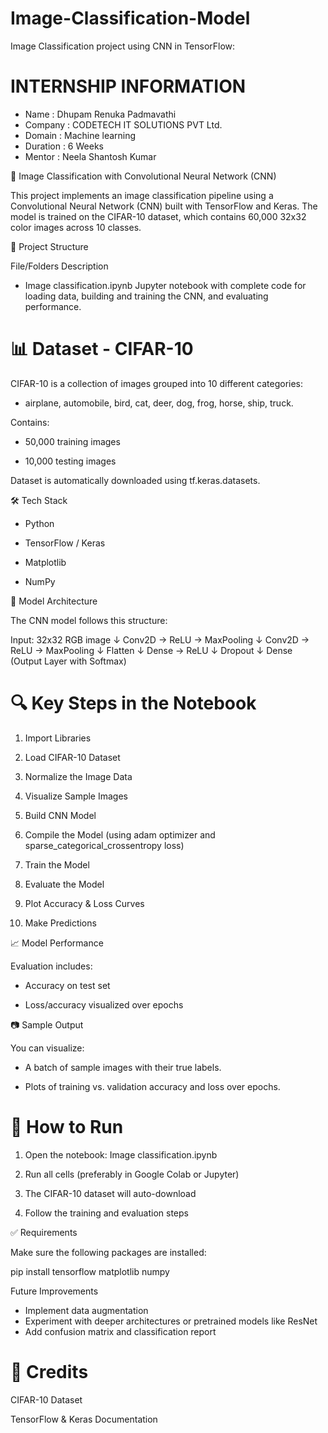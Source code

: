 # Image-Classification-Model

Image Classification project using CNN in TensorFlow:

# INTERNSHIP INFORMATION 

- Name : Dhupam Renuka Padmavathi 
- Company : CODETECH IT SOLUTIONS PVT Ltd.
- Domain : Machine learning 
- Duration : 6 Weeks 
- Mentor : Neela Shantosh Kumar 


🧠 Image Classification with Convolutional Neural Network (CNN)

This project implements an image classification pipeline using a Convolutional Neural Network (CNN) built with TensorFlow and Keras. The model is trained on the CIFAR-10 dataset, which contains 60,000 32x32 color images across 10 classes.



📁 Project Structure

File/Folders	Description

- Image classification.ipynb	Jupyter notebook with complete code for loading data, building and training the CNN, and evaluating performance.




# 📊 Dataset - CIFAR-10

CIFAR-10 is a collection of images grouped into 10 different categories:

- airplane, automobile, bird, cat, deer, dog, frog, horse, ship, truck.


Contains:

- 50,000 training images

- 10,000 testing images


Dataset is automatically downloaded using tf.keras.datasets.


🛠️ Tech Stack

- Python

- TensorFlow / Keras

- Matplotlib

- NumPy



🚀 Model Architecture

The CNN model follows this structure:

Input: 32x32 RGB image
↓
Conv2D → ReLU → MaxPooling
↓
Conv2D → ReLU → MaxPooling
↓
Flatten
↓
Dense → ReLU
↓
Dropout
↓
Dense (Output Layer with Softmax)



# 🔍 Key Steps in the Notebook

1. Import Libraries


2. Load CIFAR-10 Dataset


3. Normalize the Image Data


4. Visualize Sample Images


5. Build CNN Model


6. Compile the Model (using adam optimizer and sparse_categorical_crossentropy loss)


7. Train the Model


8. Evaluate the Model


9. Plot Accuracy & Loss Curves


10. Make Predictions



📈 Model Performance

 Evaluation includes: 
- Accuracy on test set

- Loss/accuracy visualized over epochs


📷 Sample Output

You can visualize:

- A batch of sample images with their true labels.

- Plots of training vs. validation accuracy and loss over epochs.



# 🧪 How to Run

1. Open the notebook: Image classification.ipynb


2. Run all cells (preferably in Google Colab or Jupyter)


3. The CIFAR-10 dataset will auto-download


4. Follow the training and evaluation steps



✅ Requirements

Make sure the following packages are installed:

pip install tensorflow matplotlib numpy


  Future Improvements

- Implement data augmentation
- Experiment with deeper architectures or pretrained models like ResNet
- Add confusion matrix and classification report



# 🙌 Credits

CIFAR-10 Dataset

TensorFlow & Keras Documentation


